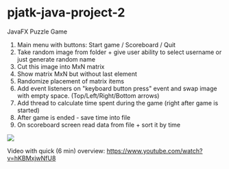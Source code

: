 # pjatk-java-project-2
JavaFX Puzzle Game

1. Main menu with buttons: Start game / Scoreboard / Quit
2. Take random image from folder + give user ability to select username or just generate random name
3. Cut this image into MxN matrix
4. Show matrix MxN but without last element
5. Randomize placement of matrix items
6. Add event listeners on "keyboard button press" event and swap image with empty space. (Top/Left/Right/Bottom arrows)
7. Add thread to calculate time spent during the game (right after game is started)
8. After game is ended - save time into file
9. On scoreboard screen read data from file + sort it by time

![](example.gif)

Video with quick (6 min) overview:
https://www.youtube.com/watch?v=hKBMxjwNfU8